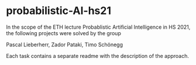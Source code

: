 # probabilistic-AI-hs21

In the scope of the ETH lecture Probablistic Artificial Intelligence in HS 2021, the following projects were solved by the group

Pascal Lieberherr, Zador Pataki, Timo Schönegg

Each task contains a separate readme with the description of the approach.